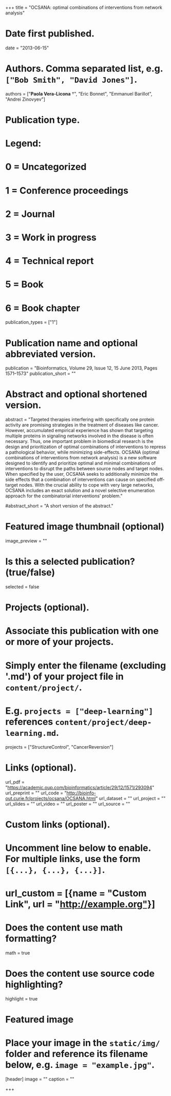 +++
title = "OCSANA: optimal combinations of interventions from network analysis"

# Date first published.
date = "2013-06-15"

# Authors. Comma separated list, e.g. `["Bob Smith", "David Jones"]`.
authors = ["__Paola Vera-Licona__ &dagger;", "Eric Bonnet", "Emmanuel Barillot", "Andrei Zinovyev"]

# Publication type.
# Legend:
# 0 = Uncategorized
# 1 = Conference proceedings
# 2 = Journal
# 3 = Work in progress
# 4 = Technical report
# 5 = Book
# 6 = Book chapter
publication_types = ["1"]

# Publication name and optional abbreviated version.
publication = "Bioinformatics, Volume 29, Issue 12, 15 June 2013, Pages 1571–1573"
publication_short = ""

# Abstract and optional shortened version.
abstract = "Targeted therapies interfering with specifically one protein activity are promising strategies in the treatment of diseases like cancer. However, accumulated empirical experience has shown that targeting multiple proteins in signaling networks involved in the disease is often necessary. Thus, one important problem in biomedical research is the design and prioritization of optimal combinations of interventions to repress a pathological behavior, while minimizing side-effects. OCSANA (optimal combinations of interventions from network analysis) is a new software designed to identify and prioritize optimal and minimal combinations of interventions to disrupt the paths between source nodes and target nodes. When specified by the user, OCSANA seeks to additionally minimize the side effects that a combination of interventions can cause on specified off-target nodes. With the crucial ability to cope with very large networks, OCSANA includes an exact solution and a novel selective enumeration approach for the combinatorial interventions’ problem."

#abstract_short = "A short version of the abstract."

# Featured image thumbnail (optional)
image_preview = ""

# Is this a selected publication? (true/false)
selected = false

# Projects (optional).
#   Associate this publication with one or more of your projects.
#   Simply enter the filename (excluding '.md') of your project file in `content/project/`.
#   E.g. `projects = ["deep-learning"]` references `content/project/deep-learning.md`.
projects = ["StructureControl", "CancerReversion"]

# Links (optional).
url_pdf = "https://academic.oup.com/bioinformatics/article/29/12/1571/293094"
url_preprint = ""
url_code = "http://bioinfo-out.curie.fr/projects/ocsana/OCSANA.html"
url_dataset = ""
url_project = ""
url_slides = ""
url_video = ""
url_poster = ""
url_source = ""

# Custom links (optional).
#   Uncomment line below to enable. For multiple links, use the form `[{...}, {...}, {...}]`.
# url_custom = [{name = "Custom Link", url = "http://example.org"}]

# Does the content use math formatting?
math = true

# Does the content use source code highlighting?
highlight = true

# Featured image
# Place your image in the `static/img/` folder and reference its filename below, e.g. `image = "example.jpg"`.
[header]
image = ""
caption = ""

+++